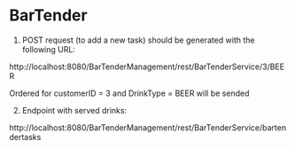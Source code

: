 # BarTender

1. POST request (to add a new task) should be generated with the following URL:

http://localhost:8080/BarTenderManagement/rest/BarTenderService/3/BEER 

Ordered for customerID = 3 and DrinkType = BEER will be sended

2. Endpoint with served drinks:

http://localhost:8080/BarTenderManagement/rest/BarTenderService/bartendertasks
